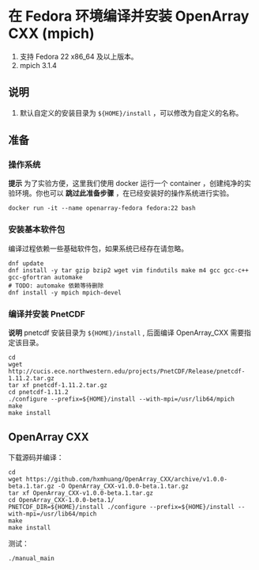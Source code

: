 # 在 Fedora 环境编译并安装 OpenArray CXX (mpich)

1. 支持 Fedora 22 x86_64 及以上版本。
2. mpich 3.1.4

## 说明

1. 默认自定义的安装目录为 `${HOME}/install` ，可以修改为自定义的名称。

## 准备

### 操作系统

**提示** 为了实验方便，这里我们使用 docker 运行一个 container ，创建纯净的实验环境。你也可以 **跳过此准备步骤** ，在已经安装好的操作系统进行实验。

```shell
docker run -it --name openarray-fedora fedora:22 bash
```

### 安装基本软件包

编译过程依赖一些基础软件包，如果系统已经存在请忽略。

```shell
dnf update
dnf install -y tar gzip bzip2 wget vim findutils make m4 gcc gcc-c++ gcc-gfortran automake
# TODO: automake 依赖等待删除
dnf install -y mpich mpich-devel
```

### 编译并安装 PnetCDF

**说明** pnetcdf 安装目录为 `${HOME}/install` , 后面编译 OpenArray_CXX 需要指定该目录。

```shell
cd
wget http://cucis.ece.northwestern.edu/projects/PnetCDF/Release/pnetcdf-1.11.2.tar.gz
tar xf pnetcdf-1.11.2.tar.gz
cd pnetcdf-1.11.2
./configure --prefix=${HOME}/install --with-mpi=/usr/lib64/mpich
make
make install
```

## OpenArray CXX

下载源码并编译：

```shell
cd
wget https://github.com/hxmhuang/OpenArray_CXX/archive/v1.0.0-beta.1.tar.gz -O OpenArray_CXX-v1.0.0-beta.1.tar.gz
tar xf OpenArray_CXX-v1.0.0-beta.1.tar.gz
cd OpenArray_CXX-1.0.0-beta.1/
PNETCDF_DIR=${HOME}/install ./configure --prefix=${HOME}/install --with-mpi=/usr/lib64/mpich
make
make install
```

测试：

```shell
./manual_main
```

